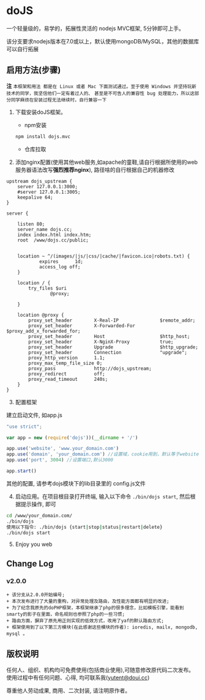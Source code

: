 # doJS 

一个轻量级的，易学的，拓展性灵活的 nodejs MVC框架, 5分钟即可上手。

该分支要求nodejs版本在7.0或以上，默认使用mongoDB/MySQL，其他的数据库可以自行拓展


## 启用方法(步骤)
**注** 
`本框架和用法 都是在 Linux 或者 Mac 下面测试通过。至于使用 Windows 并坚持玩新技术的同学，我坚信他们一定有着过人的、`
`甚至是不可告人的兼容性 bug 处理能力，所以这部分同学麻烦在安装过程无法继续时，自行兼容一下`


1. 下载安装doJS框架。
    - npm安装
    ```bash
    npm install dojs.mvc
    ```
    - 仓库拉取

2. 添加nginx配置(使用其他web服务,如apache的童鞋,请自行根据所使用的web服务器语法改写**强烈推荐nginx**), 路径啥的自行根据自己的机器修改

```nginx
upstream dojs_upstream {
    server 127.0.0.1:3000;
    #server 127.0.0.1:3005;
    keepalive 64;
}

server {

    listen 80;
    server_name dojs.cc;
    index index.html index.htm;
    root  /www/dojs.cc/public;


    location ~ ^/(images/|js/|css/|cache/|favicon.ico|robots.txt) {
            expires      1d;
            access_log off;
    }

    location / {
        try_files $uri
                @proxy;

    }

    location @proxy {       
        proxy_set_header        X-Real-IP               $remote_addr;
        proxy_set_header        X-Forwarded-For         $proxy_add_x_forwarded_for;
        proxy_set_header        Host                    $http_host;
        proxy_set_header        X-NginX-Proxy           true;
        proxy_set_header        Upgrade                 $http_upgrade;
        proxy_set_header        Connection              "upgrade";
        proxy_http_version      1.1;
        proxy_max_temp_file_size 0;
        proxy_pass              http://dojs_upstream;
        proxy_redirect          off;
        proxy_read_timeout      240s;
    }     
}

```


3. 配置框架

建立启动文件, 如app.js

```javascript
"use strict";

var app = new (require('dojs'))(__dirname + '/')

app.use('website', 'www.your_domain.com')
app.use('domain', 'your_domain.com') //设置域，cookie用到，默认等于website
app.use('port', 3004) //设置端口,默认3000

app.start()

```


其他的配置, 请参考dojs模块下的lib目录里的 config.js文件


4. 启动应用。在项目根目录打开终端, 输入以下命令 `./bin/dojs start`, 然后根据提示操作, 即可

```bash
cd /www/your_domain.com/
./bin/dojs
使用以下指令: ./bin/dojs {start|stop|status|restart|delete}
./bin/dojs start
```


5. Enjoy you web



##  Change Log

### v2.0.0
    + 该分支从2.0.0开始编号;
    + 本次发布进行了大量的重构，对异常处理及路由，及性能方面都有明显的改进;
    + 为了纪念我原先的doPHP框架，本框架继承了php的很多理念，比如模板引擎，能看到smarty的影子在里面，命名规则也参照了php的一些习惯;
    + 路由方面，摒弃了原先用正则实现的低效方式，改用了yaf的默认路由方式; 
    + 框架使用到了以下第三方模块(在此感谢这些模块的作者): ioredis, mailx, mongodb, mysql 。





## 版权说明


任何人、组织、机构均可免费使用(包括商业使用),可随意修改原代码二次发布。
使用过程中有任何问题、心得, 均可联系我(yutent@doui.cc)


尊重他人劳动成果, 商用、二次封装, 请注明原作者。